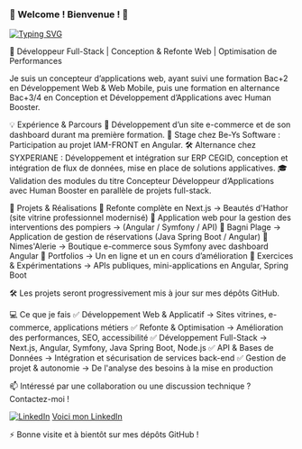 ### 🍌 Welcome ! Bienvenue ! 🚀
[![Typing SVG](https://readme-typing-svg.herokuapp.com?font=Delius+Swash+Caps&size=15&duration=3000&color=327CFF&background=EFF13592&center=true&vCenter=true&multiline=true&lines=Concepteur+Développeur+d'Applications;Github+de+Meynadier+Renaud)](https://git.io/typing-svg)

📡 Développeur Full-Stack | Conception & Refonte Web | Optimisation de Performances

Je suis un concepteur d’applications web, ayant suivi une formation Bac+2 en Développement Web & Web Mobile, puis une formation en alternance Bac+3/4 en Conception et Développement d’Applications avec Human Booster.

💡 Expérience & Parcours
🏬 Développement d’un site e-commerce et de son dashboard durant ma première formation.
🏢 Stage chez Be-Ys Software : Participation au projet IAM-FRONT en Angular.
🛠️ Alternance chez SYXPERIANE : Développement et intégration sur ERP CEGID, conception et intégration de flux de données, mise en place de solutions applicatives.
🎓 Validation des modules du titre Concepteur Développeur d’Applications avec Human Booster en parallèle de projets full-stack.

📂 Projets & Réalisations
🔹 Refonte complète en Next.js → Beautés d'Hathor (site vitrine professionnel modernisé)
🔹 Application web pour la gestion des interventions des pompiers → (Angular / Symfony / API)
🔹 Bagni Plage → Application de gestion de réservations (Java Spring Boot / Angular)
🔹 Nimes'Alerie → Boutique e-commerce sous Symfony avec dashboard Angular
🔹 Portfolios → Un en ligne et un en cours d’amélioration
🔹 Exercices & Expérimentations → APIs publiques, mini-applications en Angular, Spring Boot

🛠 Les projets seront progressivement mis à jour sur mes dépôts GitHub.

💻 Ce que je fais
✅ Développement Web & Applicatif → Sites vitrines, e-commerce, applications métiers
✅ Refonte & Optimisation → Amélioration des performances, SEO, accessibilité
✅ Développement Full-Stack → Next.js, Angular, Symfony, Java Spring Boot, Node.js
✅ API & Bases de Données → Intégration et sécurisation de services back-end
✅ Gestion de projet & autonomie → De l'analyse des besoins à la mise en production

📫 Intéressé par une collaboration ou une discussion technique ? Contactez-moi !

[![LinkedIn](https://github.com/Ninewashburn/NineWashburn/assets/79519650/2c4139c7-61a1-4e2a-9dfa-5bf42e5fd44d)](https://www.linkedin.com/in/renaud-m-063/) [Voici mon LinkedIn](https://www.linkedin.com/in/renaud-m-063/)

⚡ Bonne visite et à bientôt sur mes dépôts GitHub !
<!--
**Ninewashburn/NineWashburn** is a ✨ _special_ ✨ repository because its `README.md` (this file) appears on your GitHub profile.


Here are some ideas to get you started:

- 🔭 I’m currently working on ...
- 🌱 I’m currently learning ...
- 👯 I’m looking to collaborate on ...
- 🤔 I’m looking for help with ...
- 💬 Ask me about ...
- 📫 How to reach me: ...
- 😄 Pronouns: ...
- ⚡ Fun fact: ...
-->
